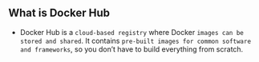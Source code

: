 ## What is Docker Hub

- Docker Hub is a `cloud-based registry` where Docker `images can be stored and shared`. It contains `pre-built images for common software and frameworks`, so you don’t have to build everything from scratch.
